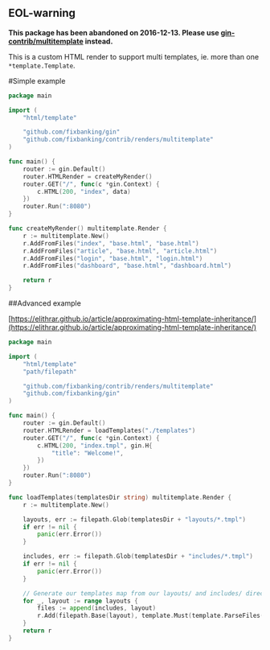 ## EOL-warning

**This package has been abandoned on 2016-12-13. Please use [gin-contrib/multitemplate](https://github.com/gin-contrib/multitemplate) instead.**

This is a custom HTML render to support multi templates, ie. more than one `*template.Template`.

#Simple example

```go
package main

import (
    "html/template"

    "github.com/fixbanking/gin"
    "github.com/fixbanking/contrib/renders/multitemplate"
)

func main() {
    router := gin.Default()
    router.HTMLRender = createMyRender()
    router.GET("/", func(c *gin.Context) {
        c.HTML(200, "index", data)
    })
    router.Run(":8080")
}

func createMyRender() multitemplate.Render {
    r := multitemplate.New()
    r.AddFromFiles("index", "base.html", "base.html")
    r.AddFromFiles("article", "base.html", "article.html")
    r.AddFromFiles("login", "base.html", "login.html")
    r.AddFromFiles("dashboard", "base.html", "dashboard.html")

    return r
}
```

##Advanced example

[https://elithrar.github.io/article/approximating-html-template-inheritance/](https://elithrar.github.io/article/approximating-html-template-inheritance/)

```go
package main

import (
	"html/template"
	"path/filepath"

	"github.com/fixbanking/contrib/renders/multitemplate"
	"github.com/fixbanking/gin"
)

func main() {
	router := gin.Default()
	router.HTMLRender = loadTemplates("./templates")
	router.GET("/", func(c *gin.Context) {
		c.HTML(200, "index.tmpl", gin.H{
			"title": "Welcome!",
		})
	})
	router.Run(":8080")
}

func loadTemplates(templatesDir string) multitemplate.Render {
	r := multitemplate.New()

	layouts, err := filepath.Glob(templatesDir + "layouts/*.tmpl")
	if err != nil {
		panic(err.Error())
	}

	includes, err := filepath.Glob(templatesDir + "includes/*.tmpl")
	if err != nil {
		panic(err.Error())
	}

	// Generate our templates map from our layouts/ and includes/ directories
	for _, layout := range layouts {
		files := append(includes, layout)
		r.Add(filepath.Base(layout), template.Must(template.ParseFiles(files...)))
	}
	return r
}
```

